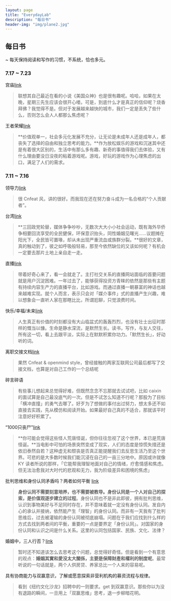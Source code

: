 ```yaml
---
layout: page
title: "EverydayLab"
description: "每日书"
header-img: "img/plane2.jpg"
---
```


## 每日书
~ 每天保持阅读和写作的习惯，不系统，恰也多元。

### 7.17 ~ 7.23

宫庙[link](https://theinitium.com/article/no-incense-stick/)
> 联想其自己最近在看的小说《美国众神》也是很有趣呢。哈哈，如果在太晚，星期三先生应该会很开心喽。可是，到底什么才是真正的信仰呢？烧香拜佛？我觉得不是。但对于发展越来越快的城市，我们一定是丢失了些什么，否则怎么会人人都那么焦虑呢？

王者荣耀[link](http://www.ftchinese.com/story/001073443)
> **价值观单一，社会多元化发展不充分，让无论是未成年人还是成年人，都丧失了选择的自由和独立思考的能力。**作为放松娱乐的游戏和沉迷其中还是有着很大区别的，生活中有那么多有趣、新奇的事值得我们去体验，又有什么理由要没日没夜的粘着游戏呢。游戏，好玩的游戏作为心理焦虑的出口，满足了人们的需求。

### 7.11 ~ 7.16

领导力[link](http://www.cnfeat.com/blog/2017/07/06/LeadershipPipeline/)
> 很 Cnfeat 风，讲的很好。而我现在还在努力奋斗成为一名合格的“个人贡献者”。

台湾[link](https://theinitium.com/article/20170715-martial-law-little-happiness/)

> **三回政党轮替，媒体争争吵吵，无数次大大小小社会运动，既有海外华侨争相要回流享受的全民健保，环保意识抬头，同性婚姻见曙光……议题摊在阳光下，全民皆可置喙，却从未出现严重流血或族群分裂。**很好的文章，真的触动到了，彼之如呼吸般轻易，那至今依然缺位的又该如何呢？有机会一定要去那片土地上亲自走一走。

直播[link](https://mp.weixin.qq.com/s?__biz=MjAzNzMzNTkyMQ==&mid=2653761834&idx=1&sn=a478e455752be3bd332a65eb88f341c9&chksm=4a8921347dfea8220c0a4500469080fd63cc76093a97edf4d66045dd9b44fa17bc9c51bf8284&mpshare=1&scene=1&srcid=0714ei3fSNmaJkJKESjMevS8&key=cf0fa2bf8e1a08aca0f3dc50edb6e9d9b55ecff1b3bf820b258764148c1a5108d0266393d0a43f011431262abd3e5af5cea72ae4e0e20e487dcd3520689378674d989a257d14244a561e7c109cfdc3cc&ascene=0&uin=MjAxNTA4ODMyMQ%3D%3D&devicetype=iMac+MacBookAir7%2C2+OSX+OSX+10.12+build(16A323)&version=12020810&nettype=WIFI&fontScale=100&pass_ticket=Ze6wEIiJGuccd2hLl8rKW4L%2Bg5NwV3i87ePCDkDxLAiAZM07CgctRQJj%2Ftoyn6TQ)
> 带着好奇心来了，看一会就走了。主打社交关系的直播网站面临的首要问题就是用户沉淀困难。一年过去了，能够获得投资方青睐的依然是那些有主题有持续内容生产力的直播平台，比如游戏。而通过直播一朝暴富的神话也越来越难实现。就个人而言，表示只会对「媒介事件」式的直播产生兴趣，难以想象会一直听人家在那瞎比比，所谓尬聊，只觉浪费时间。

快乐/幸福/未来[link](http://www.baibanbao.org/2017/07/do-not-fool-me-with-the-future/)
> 人生真正有价值的时刻都没有大山临盆式的轰轰烈烈，也没有壮士出征时那样的慨当以慷。生命是静水深流，是默然生长。读书，写作，与友人交往，所有这一切，看上去跟平淡，实际上在默默积累你功力。「默然生长」，好动听的词。

离职交接文档[link](http://www.cnfeat.com/blog/2017/06/16/HandoverDoc/)
> 果然 Cnfeat & openmind style，曾经接触的两家互联网公司最后都写了交接文档，也算是对自己工作的一个总结呢

碎言碎语
> 有些事儿想起来总觉得好难，但既然念念不忘那就去试试吧，比如 caixin 的面试算是自己最没底气的一次。但是不试怎么知道不行呢？那股为了目标「横冲直撞」的勇气去哪了。好歹为了想做的事付出过努力，想太多还不如直接去实践，先从模仿和阅读开始。如果最好自己真的不适合，那就该平时注意好好积累了。

“1000只丧尸”[link](https://theinitium.com/article/20170712-photo-G20-protest/)
> **你可能会觉得这些怪人荒唐怪诞，但你往往忽视了这个世界，本已是荒唐怪诞。**当电影中可怕的场景突然变成了现实，人们的态度是惊慌失措还是依旧泰然自若？这种虚无和颓丧是否真正能提醒我们去反思生活乃至这个世界。可悲的是大多数时候我们能沉浸在自己的一亩三分地中。原因或许就像 KY 读者所说的那样，「它能帮我理智地面对自己的情绪，疗愈情感和焦虑。但无法治愈我对大时代的悲观和无力，我为阶级差异和困境的焦虑」

批判思维和身份认同矛盾吗？两者如何平衡 [link](https://theinitium.com/roundtable/20170710-roundtable-growth-Identity-education/)
> **身份认同不需要刻意培养，也不需要被教导。身份认同是一个人对自己的探索，是价值观逐步建立的过程**。身份认同也不是非此即彼，拥有批判思维，认识到事物美好与不足同时存在，并不意味着就一定没有身份认同。发自内心的承认并接纳，依然能产生「理智」的身份认同。而非有一天我有了批判思维后，过去被灌输的身份认同被彻底崩塌。问题在于我们应找到什么样的方式去找到两者间的平衡，重要的一点是要界定「身份认同」。对国家的身份认同和认识之间是什么关系。这里的认同包括国家、民族、文化、法律？

婚姻中，三人行否？[link](https://theinitium.com/roundtable/20170707-roundtable-gender-marriage-of-two/)
> 暂时还不知道该怎么去思考这个问题，总觉得好奇怪。但是看到一个有意思的观点：**婚姻其實和愛沒太大關係，主要是保障財產和權利的制度呢**。最常听说的一句话就是，两个人供房贷、养家总比一个人来的容易呢。

具有协商能力与双赢意识，了解或愿意探索非营利机构的募资流程与规律。
> 看到《纽约文化沙龙》招聘中的一则要求。get 到双赢意识。那些你以为没有退路的瞬间，一旦用上「双赢思维」思考，退一步柳暗花明。